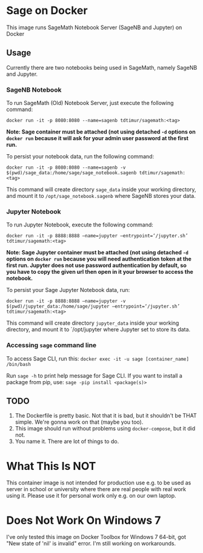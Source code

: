 # Sage on Docker
This image runs SageMath Notebook Server (SageNB and Jupyter) on Docker

## Usage
Currently there are two notebooks being used in SageMath, namely SageNB and Jupyter.

### SageNB Notebook
To run SageMath (Old) Notebook Server, just execute the following command:

```docker run -it -p 8080:8080 --name=sagenb tdtimur/sagemath:<tag>```

**Note: Sage container must be attached (not using detached `-d` options on `docker run` because it will ask for your admin user password at the first run.**

To persist your notebook data, run the following command:

```docker run -it -p 8080:8080 --name=sagenb -v $(pwd)/sage_data:/home/sage/sage_notebook.sagenb tdtimur/sagemath:<tag>```

This command will create directory `sage_data` inside your working directory, and mount it to `/opt/sage_notebook.sagenb` where SageNB stores your data.

### Jupyter Notebook
To run Jupyter Notebook, execute the following command:

```docker run -it -p 8888:8888 —name=jupyter —entrypoint=‘/jupyter.sh’ tdtimur/sagemath:<tag>```

**Note: Sage Jupyter container must be attached (not using detached `-d` options on `docker run` because you will need authentication token at the first run. Jupyter does not use password authentication by default, so you have to copy the given url then open in it your browser to access the notebook.**

To persist your Sage Jupyter Notebook data, run:

```docker run -it -p 8888:8888 —name=jupyter -v $(pwd)/jupyter_data:/home/sage/jupyter —entrypoint=‘/jupyter.sh’ tdtimur/sagemath:<tag>```

This command will create directory `jupyter_data` inside your working directory, and mount it to `/opt/jupyter where Jupyter set to store its data.

### Accessing `sage` command line
To access Sage CLI, run this:
```docker exec -it -u sage [container_name] /bin/bash```

Run `sage -h` to print help message for Sage CLI. If you want to install a package from pip, use:
```sage -pip install <package(s)>```

## TODO
1. The Dockerfile is pretty basic. Not that it is bad, but it shouldn't be THAT simple. We're gonna work on that (maybe you too).
2. This image should run without problems using `docker-compose`, but it did not.
3. You name it. There are lot of things to do.

# What This Is **NOT**
This container image is not intended for production use e.g. to be used as server in school or university where there are real people with real work using it. Please use it for personal work only e.g. on our own laptop.
# Does Not Work On Windows 7
I've only tested this image on Docker Toolbox for Windows 7 64-bit, got "New state of 'nil' is invalid" error. I'm still working on workarounds.
